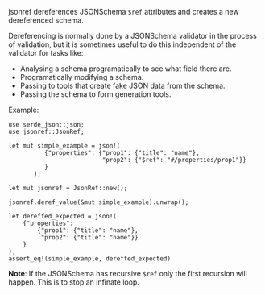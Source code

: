 jsonref dereferences JSONSchema `$ref` attributes and creates a new dereferenced schema.

Dereferencing is normally done by a JSONSchema validator in the process of validation, but
it is sometimes useful to do this independent of the validator for tasks like:

* Analysing a schema programatically to see what field there are.
* Programatically modifying a schema.
* Passing to tools that create fake JSON data from the schema.
* Passing the schema to form generation tools.


Example:
```
use serde_json::json;
use jsonref::JsonRef;

let mut simple_example = json!(
          {"properties": {"prop1": {"title": "name"},
                          "prop2": {"$ref": "#/properties/prop1"}}
          }
       );

let mut jsonref = JsonRef::new();

jsonref.deref_value(&mut simple_example).unwrap();

let dereffed_expected = json!(
    {"properties": 
        {"prop1": {"title": "name"},
         "prop2": {"title": "name"}}
    }
);
assert_eq!(simple_example, dereffed_expected)
```

**Note**:  If the JSONSchema has recursive `$ref` only the first recursion will happen.
This is to stop an infinate loop.
